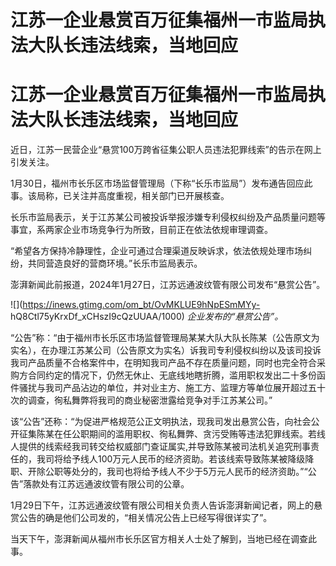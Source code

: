 # 江苏一企业悬赏百万征集福州一市监局执法大队长违法线索，当地回应

# 江苏一企业悬赏百万征集福州一市监局执法大队长违法线索，当地回应

近日，江苏一民营企业“悬赏100万跨省征集公职人员违法犯罪线索”的告示在网上引发关注。

1月30日，福州市长乐区市场监督管理局（下称“长乐市监局”）发布通告回应此事。该局称，已关注并高度重视，相关部门已开展核查。

长乐市监局表示，关于江苏某公司被投诉举报涉嫌专利侵权纠纷及产品质量问题等事宜，系两家企业市场竞争行为所致，目前正在依法依规审理调查。

“希望各方保持冷静理性，企业可通过合理渠道反映诉求，依法依规处理市场纠纷，共同营造良好的营商环境。”长乐市监局表示。

澎湃新闻此前报道，2024年1月27日，江苏远通波纹管有限公司发布“悬赏公告”。

![](https://inews.gtimg.com/om_bt/OvMKLUE9hNpESmMYy-
hQ8Ctl75yKrxDf_xCHszI9cQzUUAA/1000) _企业发布的“悬赏公告”。_

“公告”称：“由于福州市长乐区市场监督管理局某某大队大队长陈某（公告原文为实名），在办理江苏某公司（公告原文为实名）诉我司专利侵权纠纷以及该司投诉我司产品质量不合格案件中，在明知我司产品不存在质量问题，同时也完全符合采购方合同约定的情况下，仍然无休止、无底线地瞎折腾，滥用职权发出二十多份函件骚扰与我司产品沾边的单位，并对业主方、施工方、监理方等单位展开超过五十次的调查，徇私舞弊将我司的商业秘密泄露给竞争对手江苏某公司。”

该“公告”还称：“为促进严格规范公正文明执法，现我司发出悬赏公告，向社会公开征集陈某在任公职期间的滥用职权、徇私舞弊、贪污受贿等违法犯罪线索。若线人提供的线索经我司转交给权威部门查证属实,并导致陈某被司法机关追究刑事责任的，我司将给予线人100万元人民币的经济资助。若该线索导致陈某被降级降职、开除公职等处分的，我司也将给予线人不少于5万元人民币的经济资助。”“公告”落款处有江苏远通波纹管有限公司的公章。

1月29日下午，江苏远通波纹管有限公司相关负责人告诉澎湃新闻记者，网上的悬赏公告的确是他们公司发的，“相关情况公告上已经写得很详实了”。

当天下午，澎湃新闻从福州市长乐区官方相关人士处了解到，当地已经在调查此事。

